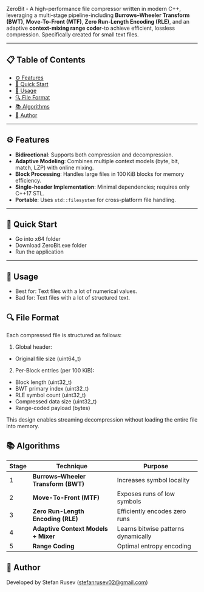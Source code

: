 ZeroBit - A high-performance file compressor written in modern C++, leveraging a multi-stage pipeline-including **Burrows–Wheeler Transform (BWT)**, **Move-To-Front (MTF)**, **Zero Run-Length Encoding (RLE)**, and an adaptive **context-mixing range coder**-to achieve efficient, lossless compression. Specifically created for small text files.

---

## 📋 Table of Contents

- [⚙️ Features](#️-features)
- [🚀 Quick Start](#-quick-start)
- [📂 Usage](#-usage)
- [🔍 File Format](#-file-format)
- [📚 Algorithms](#-algorithms)
- [👤 Author](#-author)

---

## ⚙️ Features

- **Bidirectional**: Supports both compression and decompression.
- **Adaptive Modeling**: Combines multiple context models (byte, bit, match, LZP) with online mixing.
- **Block Processing**: Handles large files in 100 KiB blocks for memory efficiency.
- **Single-header Implementation**: Minimal dependencies; requires only C++17 STL.
- **Portable**: Uses `std::filesystem` for cross-platform file handling.

---

## 🚀 Quick Start

- Go into x64 folder
- Download ZeroBit.exe folder
- Run the application

---

## 📂 Usage

- Best for: Text files with a lot of numerical values.
- Bad for: Text files with a lot of structured text.

## 🔍 File Format

Each compressed file is structured as follows:

1. Global header:
- Original file size (uint64_t)

2. Per-Block entries (per 100 KiB):
- Block length (uint32_t)
- BWT primary index (uint32_t)
- RLE symbol count (uint32_t)
- Compressed data size (uint32_t)
- Range-coded payload (bytes)

This design enables streaming decompression without loading the entire file into memory.

## 📚 Algorithms

| Stage | Technique                              | Purpose                             |
|-------|----------------------------------------|-------------------------------------|
| 1     | **Burrows–Wheeler Transform (BWT)**    | Increases symbol locality           |
| 2     | **Move-To-Front (MTF)**                | Exposes runs of low symbols         |
| 3     | **Zero Run-Length Encoding (RLE)**     | Efficiently encodes zero runs       |
| 4     | **Adaptive Context Models + Mixer**    | Learns bitwise patterns dynamically |
| 5     | **Range Coding**                       | Optimal entropy encoding            |

## 👤 Author
Developed by Stefan Rusev (stefanrusev02@gmail.com)
